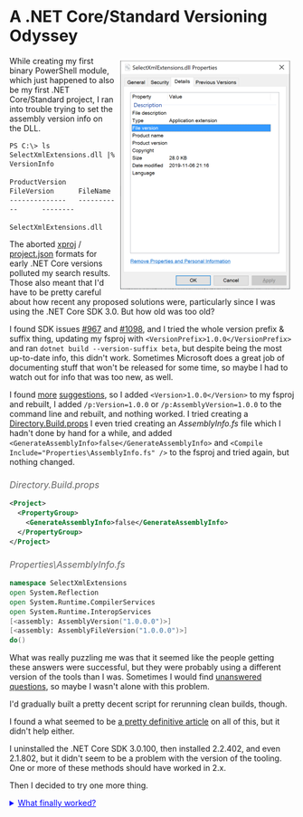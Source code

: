 A .NET Core/Standard Versioning Odyssey
=======================================

<style>
img:first-of-type {float: right; margin: 1ex;}
h6 {font-size: 12pt; margin-bottom: 0; color: #636363;}
summary {color:blue; text-decoration: underline;}
</style>

![SelectXmlExtensions.dll: no version numbers](images/version-missing.png)

While creating my first binary PowerShell module, which just happened to also be my first .NET Core/Standard project,
I ran into trouble trying to set the assembly version info on the DLL.

```text
PS C:\> ls SelectXmlExtensions.dll |% VersionInfo

ProductVersion   FileVersion      FileName
--------------   -----------      --------
                                  SelectXmlExtensions.dll
```

The aborted [xproj][] / [project.json] formats for early .NET Core versions polluted my search results.
Those also meant that I'd have to be pretty careful about how recent any proposed solutions were, particularly
since I was using the .NET Core SDK 3.0. But how old was too old?

I found SDK issues [#967][] and [#1098][], and I tried the whole version prefix & suffix thing, updating
my fsproj with `<VersionPrefix>1.0.0</VersionPrefix>` and ran `dotnet build --version-suffix beta`, but
despite being the most up-to-date info, this didn't work.
Sometimes Microsoft does a great job of documenting stuff that won't be released for some time, so maybe
I had to watch out for info that was too new, as well.

I found [more][] [suggestions][], so I added `<Version>1.0.0</Version>` to my fsproj and rebuilt,
I added `/p:Version=1.0.0` or `/p:AssemblyVersion=1.0.0` to the command line and rebuilt, and nothing worked.
I tried creating a [Directory.Build.props][]
I even tried creating an _AssemblyInfo.fs_ file which I hadn't done by hand for a while, and added
`<GenerateAssemblyInfo>false</GenerateAssemblyInfo>` and `<Compile Include="Properties\AssemblyInfo.fs" />`
to the fsproj and tried again, but nothing changed.

###### Directory.Build.props

```xml
<Project>
  <PropertyGroup>
    <GenerateAssemblyInfo>false</GenerateAssemblyInfo>
  </PropertyGroup>
</Project>
```

###### Properties\AssemblyInfo.fs

```fsharp
namespace SelectXmlExtensions
open System.Reflection
open System.Runtime.CompilerServices
open System.Runtime.InteropServices
[<assembly: AssemblyVersion("1.0.0.0")>]
[<assembly: AssemblyFileVersion("1.0.0.0")>]
do()
```

What was really puzzling me was that it seemed like the people getting these answers were successful,
but they were probably using a different version of the tools than I was.
Sometimes I would find [unanswered questions][unanswered], so maybe I wasn't alone with this problem.

I'd gradually built a pretty decent script for rerunning clean builds, though.

I found a what seemed to be [a pretty definitive article][corever] on all of this, but it didn't help either.

I uninstalled the .NET Core SDK 3.0.100, then installed 2.2.402, and even 2.1.802, but it didn't seem to
be a problem with the version of the tooling. One or more of these methods should have worked in 2.x.

Then I decided to try one more thing.

<details><summary>What finally worked?</summary>

_[…to be concluded soon…]_

</details>

[xproj]: https://stackoverflow.com/questions/37409168/whys-are-assemby-attributes-like-assemblyversion-missing-in-xproj
[project.json]: https://stackoverflow.com/questions/39163558/do-i-need-assemblyinfo-while-working-with-net-core
[#967]: https://github.com/dotnet/sdk/issues/967
[#1098]: https://github.com/dotnet/sdk/issues/1098
[more]: https://stackoverflow.com/questions/42138418/equivalent-to-assemblyinfo-in-dotnet-core-csproj
[suggestions]: https://stackoverflow.com/questions/43274254/setting-the-version-number-for-net-core-projects-csproj-not-json-projects
[Directory.Build.props]: https://docs.microsoft.com/visualstudio/msbuild/customize-your-build
[unanswered]: https://stackoverflow.com/questions/56236610/net-core-publish-as-exe-how-to-put-assembly-infos-into-exe
[corever]: https://andrewlock.net/version-vs-versionsuffix-vs-packageversion-what-do-they-all-mean/
